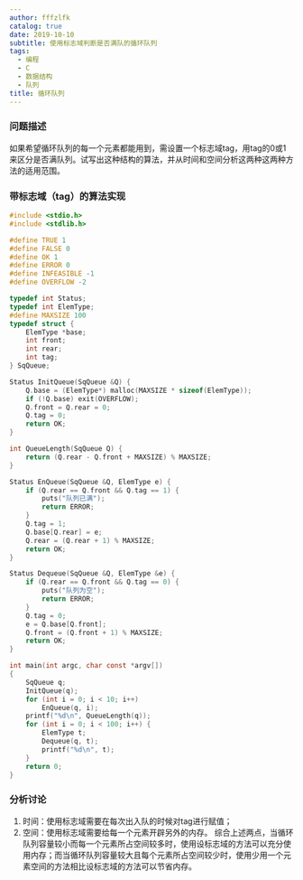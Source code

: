 ```yaml
---
author: fffzlfk
catalog: true
date: 2019-10-10
subtitle: 使用标志域判断是否满队的循环队列
tags:
  - 编程
  - C
  - 数据结构
  - 队列
title: 循环队列
---
```



### 问题描述
如果希望循环队列的每一个元素都能用到，需设置一个标志域tag，用tag的0或1来区分是否满队列。试写出这种结构的算法，并从时间和空间分析这两种这两种方法的适用范围。

### 带标志域（tag）的算法实现
```c
#include <stdio.h>
#include <stdlib.h>

#define TRUE 1
#define FALSE 0
#define OK 1
#define ERROR 0
#define INFEASIBLE -1
#define OVERFLOW -2

typedef int Status;
typedef int ElemType;
#define MAXSIZE 100
typedef struct {
	ElemType *base;
	int front;
	int rear;
	int tag;
} SqQueue;

Status InitQueue(SqQueue &Q) {
	Q.base = (ElemType*) malloc(MAXSIZE * sizeof(ElemType));
	if (!Q.base) exit(OVERFLOW);
	Q.front = Q.rear = 0;
	Q.tag = 0;
	return OK;
}

int QueueLength(SqQueue Q) {
	return (Q.rear - Q.front + MAXSIZE) % MAXSIZE;
}

Status EnQueue(SqQueue &Q, ElemType e) {
	if (Q.rear == Q.front && Q.tag == 1) {
		puts("队列已满");
		return ERROR;
	}
	Q.tag = 1;
	Q.base[Q.rear] = e;
	Q.rear = (Q.rear + 1) % MAXSIZE;
	return OK;
}

Status Dequeue(SqQueue &Q, ElemType &e) {
	if (Q.rear == Q.front && Q.tag == 0) {
		puts("队列为空");
		return ERROR;
	}
	Q.tag = 0;
	e = Q.base[Q.front];
	Q.front = (Q.front + 1) % MAXSIZE;
	return OK;
}

int main(int argc, char const *argv[])
{
	SqQueue q;
	InitQueue(q);
	for (int i = 0; i < 10; i++)
		EnQueue(q, i);
	printf("%d\n", QueueLength(q));
	for (int i = 0; i < 100; i++) {
		ElemType t;
		Dequeue(q, t);
		printf("%d\n", t);
	}
	return 0;
}
```

### 分析讨论
1. 时间：使用标志域需要在每次出入队的时候对tag进行赋值；
2. 空间：使用标志域需要给每一个元素开辟另外的内存。
综合上述两点，当循环队列容量较小而每一个元素所占空间较多时，使用设标志域的方法可以充分使用内存；而当循环队列容量较大且每个元素所占空间较少时，使用少用一个元素空间的方法相比设标志域的方法可以节省内存。